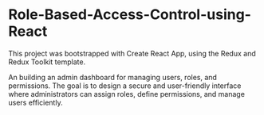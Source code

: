 # Role-Based-Access-Control-using-React

This project was bootstrapped with Create React App, using the Redux and Redux Toolkit template.

An building an admin dashboard for managing users, roles, and permissions. The goal is to design a secure and user-friendly interface where administrators can assign roles, define permissions, and manage users efficiently.
